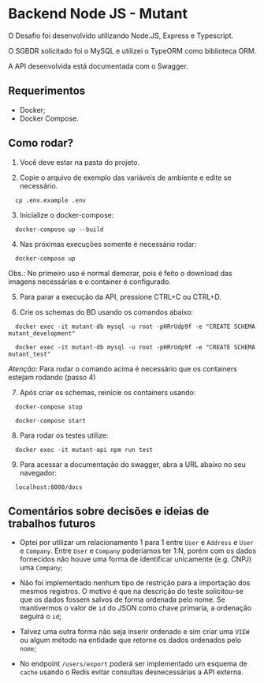 # Backend Node JS - Mutant

O Desafio foi desenvolvido utilizando Node.JS, Express e Typescript.

O SGBDR solicitado foi o MySQL e utilizei o TypeORM como biblioteca ORM.

A API desenvolvida está documentada com o Swagger.

## Requerimentos

- Docker;
- Docker Compose.


## Como rodar?

1. Você deve estar na pasta do projeto.

2. Copie o arquivo de exemplo das variáveis de ambiente e edite se necessário.

```
  cp .env.example .env
```

3. Inicialize o docker-compose:

```
  docker-compose up --build
```

4. Nas próximas execuções somente é necessário rodar:

```
  docker-compose up
```

Obs.: No primeiro uso é normal demorar, pois é feito o download das imagens necessárias e o container é configurado.

5. Para parar a execução da API, pressione CTRL+C ou CTRL+D.

6. Crie os schemas do BD usando os comandos abaixo:

```
  docker exec -it mutant-db mysql -u root -pHRrUdp9f -e "CREATE SCHEMA mutant_development"
```

```
  docker exec -it mutant-db mysql -u root -pHRrUdp9f -e "CREATE SCHEMA mutant_test"
```

_Atenção_: Para rodar o comando acima é necessário que os containers estejam rodando (passo 4)

7. Após criar os schemas, reinicie os containers usando:

```
  docker-compose stop
```
```
  docker-compose start
```

8. Para rodar os testes utilize:


```
  docker exec -it mutant-api npm run test
```

9. Para acessar a documentação do swagger, abra a URL abaixo no seu navegador:

```
  localhost:8000/docs
```

## Comentários sobre decisões e ideias de trabalhos futuros

- Optei por utilizar um relacionamento 1 para 1 entre `User` e `Address` e `User` e `Company`. Entre `User` e `Company` poderiamos ter 1:N, porém com os dados fornecidos não houve uma forma de identificar unicamente (e.g. CNPJ) uma `Company`;

- Não foi implementado nenhum tipo de restrição para a importação dos mesmos registros. O motivo é que na descrição do teste solicitou-se que os dados fossem salvos de forma ordenada pelo nome. Se mantivermos o valor de `id` do JSON como chave primaria, a ordenação seguirá o `id`;

- Talvez uma outra forma não seja inserir ordenado e sim criar uma `VIEW`  ou algum método na entidade que retorne os dados ordenados pelo `nome`;

- No endpoint `/users/export` poderá ser implementado um esquema de `cache` usando o Redis evitar consultas desnecessárias a API externa.
